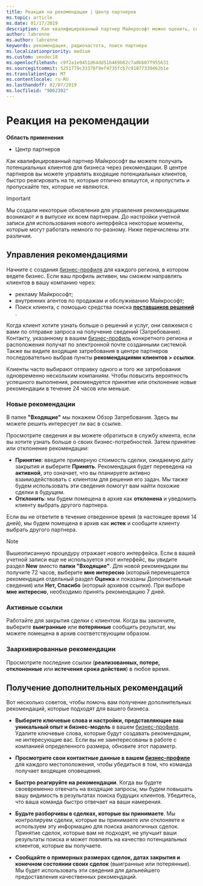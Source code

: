 ```yaml
---
title: Реакция на рекомендации | Центр партнеров
ms.topic: article
ms.date: 01/17/2019
description: Как квалифицированный партнер Майкрософт можно оценить, согласования и реагирование на рекомендации через Центр партнеров.
author: labrenne
ms.author: labrenne
keywords: рекомендация, радиочастота, поиск партнера
ms.localizationpriority: medium
ms.custom: seodec18
ms.openlocfilehash: c9f2a1e9451d64dd51b469b62c7a0bb07f955631
ms.sourcegitcommit: 5251779c33378f9ef4735fcb7c91877339462b1e
ms.translationtype: MT
ms.contentlocale: ru-RU
ms.lasthandoff: 02/07/2019
ms.locfileid: "9062302"
---
```

# <a name="responding-to-referrals"></a>Реакция на рекомендации

**Область применения**

-  Центр партнеров

Как квалифицированный партнер Майкрософт вы можете получать потенциальных клиентов для бизнеса через рекомендации. В центре партнеров вы можете управлять входящие потенциальных клиентов, быстро реагировать на те, которые отлично впишутся, и пропустить и пропускайте тех, которые не являются. 

> [!IMPORTANT]
> Мы создали некоторые обновления для управления рекомендациями возникают и в выпуске их всем партнерам. До настройки учетной записи для использования нового интерфейса некоторые моменты, которые могут работать немного по-разному. Ниже перечислены эти различия. 

## <a name="referral-management"></a>Управления рекомендациями

Начните с создания [бизнес-профиля](create-a-marketing-profile.md) для каждого региона, в котором ведете бизнес. Если ваш профиль активен, мы сможем направлять клиентов в вашу компанию через:

*  рекламу Майкрософт;
*  внутренних агентов по продажам и обслуживанию Майкрософт;
*  Поиск клиента, с помощью средства поиска **[поставщиков решений](https://www.microsoft.com/solution-providers/home)** .

Когда клиент хотите узнать больше о решений и услуг, они свяжемся с вами по отправке запроса на получение сведений (Затребование). Контакту, указанному в вашем [бизнес-профиль](create-a-marketing-profile.md) конкретного региона и расположения получат по электронной почте созданными системой. Также вы видите входящие затребования в центре партнеров последовательно выбрав пункты **рекомендациями клиентов > ссылки**.

Клиенты часто выбирают отправку одного и того же затребования одновременно нескольким компаниям. Чтобы повысить вероятность успешного выполнения, рекомендуется принятие или отклонение новые рекомендации в течение 24 часов или меньше.

### <a name="new-referrals"></a>Новые рекомендации

В папке **"Входящие"** мы покажем Обзор Затребования. Здесь вы можете решить интересует ли вас в ссылке. 

Просмотрите сведения и вы можете обратиться в службу клиента, если вы хотите узнать больше о своих бизнес-потребностей. Затем принятие или отклонение рекомендации: 

*  **Принятие**: введите примерную стоимость сделки, ожидаемую дату закрытия и выберите **Принять**. Рекомендация будет переведена на **активной**, это означает, что вы планируете активно взаимодействовать с клиентом для решения его задач. Мы также будем использовать эти сведения помогут вам найти похожие сделки в будущем.
*  **Отклонить**: мы будем помещена в архив как **отклонена** и уведомить клиенту выбрать другого партнера.

Если вы не ответите в течение отведенное время (в настоящее время 14 дней), мы будем помещена в архив как **истек** и сообщите клиенту выбрать другого партнера.

> [!NOTE]
> Вышеописанную процедуру отражает нового интерфейса. Если в вашей учетной записи еще не используется этот интерфейс, вы увидите раздел **New** вместо **папки "Входящие"**. Для новой рекомендации вы получите 72 часов, выберите **мне интересно** (который перемещается рекомендация отдельный раздел **Оценка** и показаны Дополнительные сведения) или **Нет, Спасибо** (который архивов ссылки). При выборе **мне интересно**, необходимо принять рекомендацию 7 дней.

### <a name="active-referrals"></a>Активные ссылки

Работайте для закрытия сделки с клиентом. Когда вы закончите, выберите **выигранные** или **потерянные** сообщить результат, мы можете помещена в архив соответствующим образом.

### <a name="archived-referrals"></a>Заархивированные рекомендации

Просмотрите последние ссылки (**реализованных, потере, отклоненные** или **истечения срока действия**) в любое время. 

## <a name="getting-more-referrals"></a>Получение дополнительных рекомендаций

Вот несколько советов, чтобы помочь вам получение дополнительных рекомендаций, которые подходят для вашего бизнеса.

*  **Выберите ключевые слова и настройки, представляющие ваш уникальный опыт и бизнес-модель** в вашем [бизнес-профиле](create-a-marketing-profile.md). Удалите ключевые слова, которые будут создавать рекомендации, не интересующие вас. Если вы не заинтересованы в работе с компанией определенного размера, обновите этот параметр.

*  **Просмотрите свои контактные данные в вашем [бизнес-профиле](create-a-marketing-profile.md)** для каждого местоположения, чтобы убедиться в том, что команда получает входящие оповещения.

*  **Быстро реагируйте на рекомендации**. Когда вы будете своевременно отвечать на входящие запросы, мы будем повышать вашу видимость в результатах поиска будущих клиентов. Убедитесь, что ваша команда быстро отвечает на ваши намерения.

*  **Будьте разборчивы в сделках, которые вы принимаете**. Мы контролируем сделки, которые вы принимаете или отклоняете и используем эту информацию для поиска аналогичных сделок. Принятие сделок, которые вам не подходят, не улучшит ваши результаты поиска и может повлиять на качество потенциальных клиентов, которые вы получаете.

*  **Сообщайте о примерных размерах сделок, датах закрытия и конечном состоянии своих сделок** (выигранные или потерянные). Мы будет использовать эти сведения для дальнейшего предоставления качественных рекомендаций.
